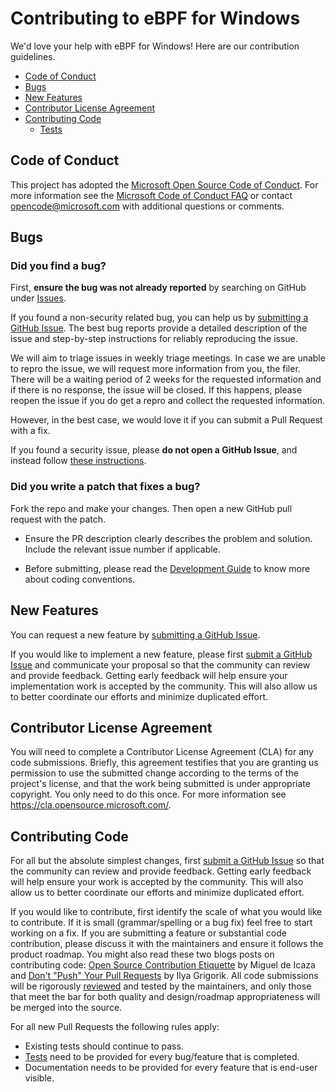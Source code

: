 # Contributing to eBPF for Windows

We'd love your help with eBPF for Windows! Here are our contribution guidelines.

- [Code of Conduct](#code-of-conduct)
- [Bugs](#bugs)
- [New Features](#new-features)
- [Contributor License Agreement](#contributor-license-agreement)
- [Contributing Code](#contributing-code)
  - [Tests](#tests)

 ## Code of Conduct

This project has adopted the [Microsoft Open Source Code of Conduct](https://opensource.microsoft.com/codeofconduct/).
For more information see the [Microsoft Code of Conduct FAQ](https://opensource.microsoft.com/codeofconduct/faq/)
or contact [opencode@microsoft.com](mailto:opencode@microsoft.com) with additional questions or comments.

## Bugs

### Did you find a bug?

First, **ensure the bug was not already reported** by searching on GitHub under
[Issues](https://github.com/microsoft/ebpf-for-windows/issues).

If you found a non-security related bug, you can help us by
[submitting a GitHub Issue](https://github.com/microsoft/ebpf-for-windows/issues/new).
The best bug reports provide a detailed description of the issue and step-by-step instructions
for reliably reproducing the issue.

We will aim to triage issues in weekly triage meetings. In case we are unable to repro the issue, we will request more information from you, the filer.
There will be a waiting period of 2 weeks for the requested information and if there is no response, the issue will be closed. If this happens, please reopen the issue if you do get a repro and collect the requested information.

However, in the best case, we would love it if you can submit a Pull Request with a fix.

If you found a security issue, please **do not open a GitHub Issue**, and instead follow
[these instructions](docs/SECURITY.md).

### Did you write a patch that fixes a bug?

Fork the repo and make your changes.
Then open a new GitHub pull request with the patch.

* Ensure the PR description clearly describes the problem and solution.
Include the relevant issue number if applicable.

* Before submitting, please read the [Development Guide](docs/DevelopmentGuide.md)
to know more about coding conventions.

## New Features

You can request a new feature by [submitting a GitHub Issue](https://github.com/microsoft/ebpf-for-windows/issues/new).

If you would like to implement a new feature, please first
[submit a GitHub Issue](https://github.com/microsoft/ebpf-for-windows/issues/new) and
communicate your proposal so that the community can review and provide feedback. Getting
early feedback will help ensure your implementation work is accepted by the community.
This will also allow us to better coordinate our efforts and minimize duplicated effort.

## Contributor License Agreement

You will need to complete a Contributor License Agreement (CLA) for any code submissions.
Briefly, this agreement testifies that you are granting us permission to use the submitted
change according to the terms of the project's license, and that the work being submitted
is under appropriate copyright. You only need to do this once. For more information see
https://cla.opensource.microsoft.com/.

## Contributing Code

For all but the absolute simplest changes, first
[submit a GitHub Issue](https://github.com/microsoft/ebpf-for-windows/issues/new) so that the
community can review and provide feedback. Getting early feedback will help ensure your work
is accepted by the community. This will also allow us to better coordinate our efforts and
minimize duplicated effort.

If you would like to contribute, first identify the scale of what you would like to contribute.
If it is small (grammar/spelling or a bug fix) feel free to start working on a fix. If you are
submitting a feature or substantial code contribution, please discuss it with the maintainers and
ensure it follows the product roadmap. You might also read these two blogs posts on contributing
code: [Open Source Contribution Etiquette](http://tirania.org/blog/archive/2010/Dec-31.html) by Miguel de Icaza and
[Don't "Push" Your Pull Requests](https://www.igvita.com/2011/12/19/dont-push-your-pull-requests/) by Ilya Grigorik.
All code submissions will be rigorously [reviewed](docs/Governance.md) and tested by the maintainers, and only those that meet
the bar for both quality and design/roadmap appropriateness will be merged into the source.

For all new Pull Requests the following rules apply:
- Existing tests should continue to pass.
- [Tests](docs/AutomatedTests.md) need to be provided for every bug/feature that is completed.
- Documentation needs to be provided for every feature that is end-user visible.
